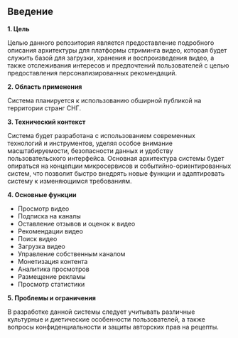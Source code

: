 ## Введение

**1. Цель**

Целью данного репозитория является предоставление подробного описания архитектуры для платформы стриминга видео, которая будет служить базой для загрузки, хранения и воспроизведения видео, а также отслеживания интересов и предпочтений пользователей с целью предоставления персонализированных рекомендаций.

**2. Область применения**

Система планируется к использованию обширной публикой на территории странг СНГ.

**3. Технический контекст**

Система будет разработана с использованием современных технологий и инструментов, уделяя особое внимание масштабируемости, безопасности данных и удобству пользовательского интерфейса. Основная архитектура системы будет опираться на концепции микросервисов и событийно-ориентированных систем, что позволит быстро внедрять новые функции и адаптировать систему к изменяющимся требованиям.

**4. Основные функции**

- Просмотр видео
- Подписка на каналы
- Оставление отзывов и оценок к видео
- Рекомендации видео
- Поиск видео
- Загрузка видео
- Управление собственным каналом
- Монетизация контента
- Аналитика просмотров
- Размещение рекламы
- Просмотр статистики

**5. Проблемы и ограничения**

В разработке данной системы следует учитывать различные культурные и диетические особенности пользователей, а также вопросы конфиденциальности и защиты авторских прав на рецепты.
